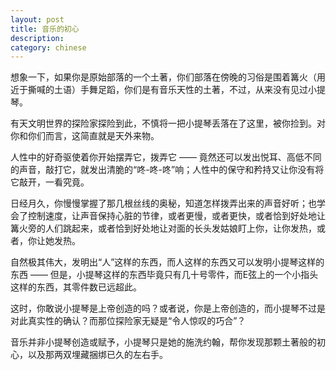 ```yaml
---
layout: post
title: 音乐的初心
description: 
category: chinese
---
```



想象一下，如果你是原始部落的一个土著，你们部落在傍晚的习俗是围着篝火（用近于撕喊的土语）手舞足蹈，你们是有音乐天性的土著，不过，从来没有见过小提琴。

有天文明世界的探险家探险到此，不慎将一把小提琴丢落在了这里，被你捡到。对你和你们而言，这简直就是天外来物。

人性中的好奇驱使着你开始摆弄它，拨弄它 —— 竟然还可以发出悦耳、高低不同的声音，敲打它，就发出清脆的“咚-咚-咚”响；人性中的保守和矜持又让你没有将它敲开，一看究竟。

日经月久，你慢慢掌握了那几根丝线的奥秘，知道怎样拨弄出来的声音好听；也学会了控制速度，让声音保持心脏的节律，或者更慢，或者更快，或者恰到好处地让篝火旁的人们跳起来，或者恰到好处地让对面的长头发姑娘盯上你，让你发热，或者，你让她发热。

自然极其伟大，发明出“人”这样的东西，而人这样的东西又可以发明小提琴这样的东西 —— 但是，小提琴这样的东西毕竟只有几十号零件，而E弦上的一个小指头这样的东西，其零件数已远超此。

这时，你敢说小提琴是上帝创造的吗？或者说，你是上帝创造的，而小提琴不过是对此真实性的确认？而那位探险家无疑是“令人惊叹的巧合”？

音乐并非小提琴创造或赋予，小提琴只是她的施洗约翰，帮你发现那颗土著般的初心，以及那两双埋藏捆绑已久的左右手。



